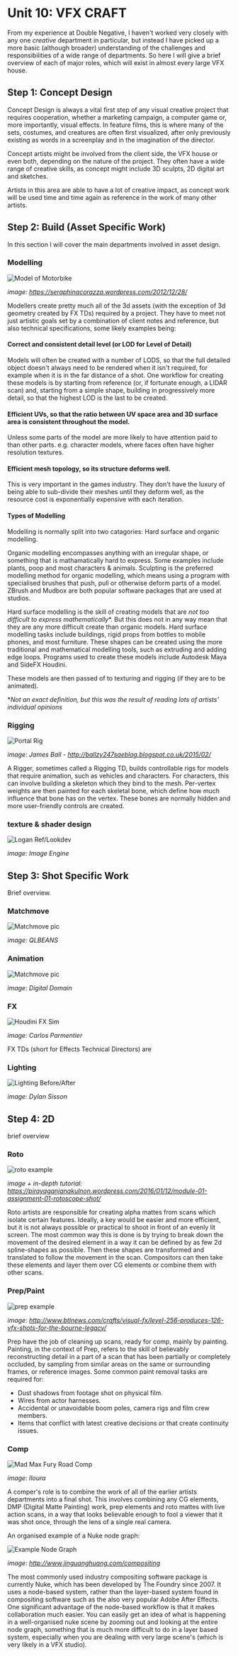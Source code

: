 Unit 10: VFX CRAFT
=============
<!--Abstract
The processes and art of a particular department, such as animation, lighting, FX or rigging
The particular standards of a department and the challenges they face
-->
From my experience at Double Negative, I haven't worked very closely with any one *creative* department in particular, but instead I have picked up a more basic (although broader) understanding of the challenges and responsibilities of a wide range of departments. So here I will give a brief overview of each of major roles, which will exist in almost every large VFX house.

Step 1: Concept Design
-------------
Concept Design is always a vital first step of any visual creative project that requires cooperation, whether a marketing campaign, a computer game or, more importantly, visual effects. In feature films, this is where many of the sets, costumes, and creatures are often first visualized, after only previously existing as words in a screenplay and in the imagination of the director.

Concept artists might be involved from the client side, the VFX house or even both, depending on the nature of the project. They often have a wide range of creative skills, as concept might include 3D sculpts, 2D digital art and sketches.

Artists in this area are able to have a lot of creative impact, as concept work will be used time and time again as reference in the work of many other artists.

Step 2: Build (Asset Specific Work)
-------------
In this section I will cover the main departments involved in asset design.

### Modelling

![Model of Motorbike](./images/wireframe_bike.jpg)

*image: https://seraphinacorazza.wordpress.com/2012/12/28/*

Modellers create pretty much all of the 3d assets (with the exception of 3d geometry created by FX TDs) required by a project. They have to meet not just artistic goals set by a combination of client notes and reference, but also technical specifications, some likely examples being:

#### Correct and consistent detail level (or LOD for Level of Detail)

Models will often be created with a number of LODS, so that the full detailed object doesn't always need to be rendered when it isn't required, for example when it is in the far distance of a shot. One workflow for creating these models is by starting from reference (or, if fortunate enough, a LIDAR scan) and, starting from a simple shape, building in progressively more detail, so that the highest LOD is the last to be created.

#### Efficient UVs, so that the ratio between UV space area and 3D surface area is consistent throughout the model.

Unless some parts of the model are more likely to have attention paid to than other parts. e.g. character models, where faces often have higher resolution textures.

#### Efficient mesh topology, so its structure deforms well.

This is very important in the games industry. They don't have the luxury of being able to sub-divide their meshes until they deform well, as the resource cost is exponentially expensive with each iteration.


#### Types of Modelling

Modelling is normally split into two catagories: Hard surface and organic modelling.


Organic modelling encompasses anything with an irregular shape, or something that is mathamatically hard to express. Some examples include plants, poop and most characters & animals. Sculpting is the preferred modelling method for organic modelling, which means using a program with specialised brushes that push, pull or otherwise deform parts of a model. ZBrush and Mudbox are both popular software packages that are used at studios.

Hard surface modelling is the skill of creating models that are *not too difficult to express mathematically*\*. But this does not in any way mean that they are any more difficult create than organic models. Hard surface modelling tasks include buildings, rigid props from bottles to mobile phones, and most furniture. These shapes can be created using the more traditional and mathematical modelling tools, such as extruding and adding edge loops. Programs used to create these models include Autodesk Maya and SideFX Houdini.

These models are then passed of to texturing and rigging (if they are to be animated).

\**Not an exact definition, but this was the result of reading lots of artists' individual opinions*

### Rigging

![Portal Rig](./images/portal_rig.jpg)

*image: James Ball - http://ballzy247saeblog.blogspot.co.uk/2015/02/*

A Rigger, sometimes called a Rigging TD, builds controllable rigs for models that require animation, such as vehicles and characters. For characters, this can involve building a skeleton which they bind to the mesh. Per-vertex weights are then painted for each skeletal bone, which define how much influence that bone has on the vertex. These bones are normally hidden and more user-friendly controls are created.

<!-- A VFX Rigger is responsible for creating the “skeleton” of a 3D model, ensuring that all the joints and muscles work correctly and accurately so the animators can start to position the models creatively.

This process is done by using a 3D Animation software like Maya or 3D Studio Max. You create the skeleton by manipulating a model and placing joints where necessary, making sure everything fits and looks natural as you do so. A rigger will have to work closely with the modeller to make sure the model’s design allows for the type of movement a rigger will seek to implement. -->

### texture & shader design

![Logan Ref/Lookdev](./images/logan_lookdev.jpg)

*image: Image Engine*

<!-- Texture artists use a variety of software, platforms, and rendering environments to create textures for environments, characters, objects, and props for animated films, television shows, and video games. Some of the most common types of software, platforms, and rendering environments used in animation include Photoshop, 3D Paint, UV Layout/Editing, RenderMan, Mental Ray, Maya, Shaders, and Houdini. Texture artists also use digital matte painting techniques to create textures and they work with advanced surface types, subsurface scattering, and global illumination. -->

Step 3: Shot Specific Work
-------------
Brief overview.

### Matchmove

![Matchmove pic](./images/matchmove.jpg)

*image: QLBEANS*

<!-- Match Moving or Camera Tracking is a technique that allows the integration of computer generated (CGI) VFX into live action footage. The process allows for the correct position, scale, orientation, and motion of the CGI relative to the real world captured in the shot.

Although Match Moving is traditionally an entry level job into 3D VFX, it is a crucial part of the 3D/CGI pipeline. Matchmoving describing the world inside a computer in 3D, what the original live action camera saw. -->

### Animation

![Matchmove pic](./images/anim_poses.jpg)

*image: Digital Domain*

<!-- Computer Animators produce images which, when recorded in sequence and projected, create the illusion of movement.

In character animation, they may be cast, like actors, for their special talents - comedy, dialogue, song and dance, action, men, women, children, animals, simplicity, etc. On other projects, they may be selected for their particular technical skills and ability.

In principle, the role of Animator is the same for all techniques of animation. The differences are in the tools used, and in some of the skills required. -->

### FX

![Houdini FX Sim](./images/fx.jpg)

*image: Carlos Parmentier*

FX TDs (short for Effects Technical Directors) are

<!--
Effects Technical Directors (FX TDs) are the digital versions of the traditional on-set special effects crew. They are in charge of creating things that are too complex to animate manually, and need to be run as computer simulations instead, including fire, destruction, dust, water, cloth, smoke and magic. They take animation and geometry data from other departments, and set up simulations to interact with them, for example bringing in a building model and destroying it, or taking a roto animated (sometimes called ‘body tracked’) model of a character casting a spell and adding the magic swirls that will then be rendered and composited over footage of the real actor. The data produced by the simulations is sometimes lit and rendered out by the FX department, but is usually sent to the Lighting Artists/TDs to create the final images.

Sometimes the simulations are carefully designed to mirror the laws of physics, and sometimes a more creative approach to reality is called for, depending on the effect needed. Because of this an FX TD needs to be able to adapt, and not get stuck in only one way of approaching a problem. As with all aspects of filmmaking, the director and VFX supervisor need to gauge the balance of achieving realism versus cinematic impact.
-->

### Lighting

![Lighting Before/After](./images/lighting_before_after.jpg)

*image: Dylan Sisson*

<!-- A lighter's role is to ignite stuff

Lighting TDs/Lighters make sure there is consistency in lighting, colour balance and mood between the various elements of a shot or scene. When appropriate, they ensure the computer-generated imagery looks photorealistic to match the live action plates.

Lighting TDs/Lighters add the lighting that creates atmosphere, increasing realism, tone and depth in a scene and clarifying location, weather and time of day. They balance individual elements to enable the compositors to produce a convincing image. They refer to the production designs and apply that visual style as faithfully as possible, taking care to maintain continuity.

They match technical skill with aesthetic judgement to create images that not only look good but are easy to render (i.e. output; translating computer data into images). -->

Step 4: 2D
-------------
brief overview

### Roto

![roto example](./images/roto_before_after.jpg)

*image + in-depth tutorial: https://pirayaganjanakulnon.wordpress.com/2016/01/12/module-01-assignment-01-rotoscope-shot/*

Roto artists are responsible for creating alpha mattes from scans which isolate certain features. Ideally, a key would be easier and more efficient, but it is not always possible or practical to shoot in front of an evenly lit screen. The most common way this is done is by trying to break down the movement of the desired element in a way it can be defined by as few 2d spline-shapes as possible. Then these shapes are transformed and translated to follow the movement in the scan. Compositors can then take these elements and layer them over CG elements or combine them with other scans.

### Prep/Paint

![prep example](./images/prep_before_after.jpg)

*image: http://www.btlnews.com/crafts/visual-fx/level-256-produces-126-vfx-shots-for-the-bourne-legacy/*

Prep have the job of cleaning up scans, ready for comp, mainly by painting. Painting, in the context of Prep, refers to the skill of believably reconstructing detail in a part of a scan that has been partially or completely occluded, by sampling from similar areas on the same or surrounding frames, or reference images. Some common paint removal tasks are required for:

- Dust shadows from footage shot on physical film.
- Wires from actor harnesses.
- Accidental or unavoidable boom poles, camera rigs and film crew members.
- Items that conflict with latest creative decisions or that create continuity issues.


### Comp

![Mad Max Fury Road Comp](./images/mad_max_fx.jpg)

*image: Iloura*

A comper's role is to combine the work of all of the earlier artists departments into a final shot. This involves combining any CG elements, DMP (Digital Matte Painting) work, prep elements and roto mattes with live action scans, in a way that looks believable enough to fool a viewer that it was shot once, through the lens of a single real camera.

An organised example of a Nuke node graph:

![Example Node Graph](./images/nuke_node_graph.jpg)

*image: http://www.jinguanghuang.com/compositing*

The most commonly used industry compositing software package is currently Nuke, which has been developed by The Foundry since 2007. It uses a node-based system, rather than the layer-based system found in compositing software such as the also very popular Adobe After Effects. One significant advantage of the node-based workflow is that it makes collaboration much easier. You can easily get an idea of what is happening in a well-organised nuke scene by zooming out and looking at the entire node graph, something that is much more difficult to do in a layer based system, especially when you are dealing with very large scene's (which is very likely in a VFX studio).

